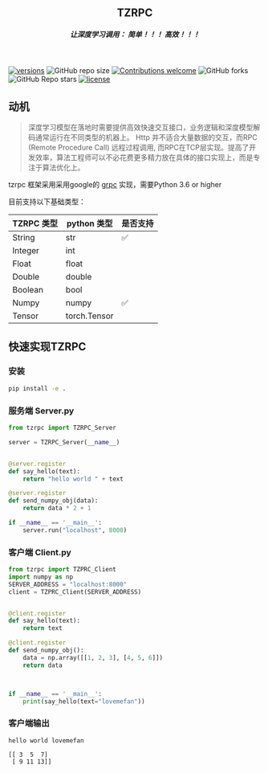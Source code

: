 
<br/>
<h2 align="center">TZRPC</h2>
<h5 align="center">让深度学习调用： 简单！！！ 高效！！！</h5>
<br/>

[comment]: <> ([![pypi]&#40;https://img.shields.io/pypi/v/arq.svg&#41;]&#40;https://pypi.python.org/pypi/arq&#41;)
[![versions](https://img.shields.io/pypi/pyversions/arq.svg)](https://github.com/lovemefan/TZRPC)
![GitHub repo size](https://img.shields.io/github/repo-size/lovemefan/TZRPC)
[![Contributions welcome](https://img.shields.io/badge/contributions-welcome-brightgreen.svg?style=flat)](https://github.com/lovemefan/TZRPC/blob/main/README.md)
![GitHub forks](https://img.shields.io/github/forks/lovemefan/TZRPC)
![GitHub Repo stars](https://img.shields.io/github/stars/lovemefan/TZRPC)
[![license](https://img.shields.io/github/license/samuelcolvin/arq.svg)](https://github.com/lovemefan/TZRPC/blob/master/LICENSE)


## 动机
> 深度学习模型在落地时需要提供高效快速交互接口，业务逻辑和深度模型解码通常运行在不同类型的机器上。
Http 并不适合大量数据的交互，而RPC (Remote Procedure Call) 远程过程调用, 而RPC在TCP层实现。提高了开发效率，算法工程师可以不必花费更多精力放在具体的接口实现上，而是专注于算法优化上。

tzrpc 框架采用采用google的 [grpc](https://github.com/grpc/) 实现，需要Python 3.6 or higher

目前支持以下基础类型：

| TZRPC 类型|python 类型      | 是否支持  |
| ---- | ---- |--------------|
|   String   |   str   |  ✅ |
|  Integer    |   int   |   |
|    Float  |  float    |   |
|    Double  |  double    |   |
|    Boolean  |  bool    |    |
|    Numpy  |  numpy    | ✅ |
|    Tensor  |  torch.Tensor   |  |


## 快速实现TZRPC
### 安装
```bash
pip install -e .
```
### 服务端 Server.py

```python 
from tzrpc import TZRPC_Server

server = TZRPC_Server(__name__)


@server.register
def say_hello(text):
    return "hello world " + text

@server.register
def send_numpy_obj(data):
    return data * 2 + 1

if __name__ == '__main__':
    server.run("localhost", 8000)
```

### 客户端 Client.py
```python
from tzrpc import TZPRC_Client
import numpy as np
SERVER_ADDRESS = "localhost:8000"
client = TZPRC_Client(SERVER_ADDRESS)


@client.register
def say_hello(text):
    return text

@client.register
def send_numpy_obj():
    data = np.array([[1, 2, 3], [4, 5, 6]])
    return data



if __name__ == '__main__':
    print(say_hello(text="lovemefan"))
```

### 客户端输出
```
hello world lovemefan

[[ 3  5  7]
 [ 9 11 13]]
```